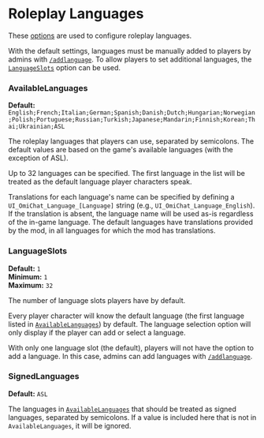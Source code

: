 # Roleplay Languages

These [options](./index.md) are used to configure roleplay languages.

With the default settings, languages must be manually added to players by admins with [`/addlanguage`](../user-guide/admins.md#commands).
To allow players to set additional languages, the [`LanguageSlots`](#languageslots) option can be used.

### AvailableLanguages
**Default:** `English;French;Italian;German;Spanish;Danish;Dutch;Hungarian;Norwegian;Polish;Portuguese;Russian;Turkish;Japanese;Mandarin;Finnish;Korean;Thai;Ukrainian;ASL`

The roleplay languages that players can use, separated by semicolons.
The default values are based on the game's available languages (with the exception of ASL).

Up to 32 languages can be specified.
The first language in the list will be treated as the default language player characters speak.

Translations for each language's name can be specified by defining a `UI_OmiChat_Language_[Language]` string (e.g., `UI_OmiChat_Language_English`).
If the translation is absent, the language name will be used as-is regardless of the in-game language.
The default languages have translations provided by the mod, in all languages for which the mod has translations.

### LanguageSlots
**Default:** `1`  
**Minimum:** `1`  
**Maximum:** `32`

The number of language slots players have by default.

Every player character will know the default language (the first language listed in [`AvailableLanguages`](#availablelanguages)) by default.
The language selection option will only display if the player can add or select a language.

With only one language slot (the default), players will not have the option to add a language. In this case, admins can add languages with [`/addlanguage`](../user-guide/admins.md#commands).

### SignedLanguages
**Default:** `ASL`

The languages in [`AvailableLanguages`](#availablelanguages) that should be treated as signed languages, separated by semicolons.
If a value is included here that is not in `AvailableLanguages`, it will be ignored.
